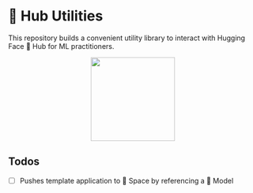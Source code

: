 # 🤗 Hub Utilities

This repository builds a convenient utility library to interact with Hugging Face 🤗 Hub for ML practitioners.

<div align="center">
<img width="170" src="https://i.ibb.co/NS1J2jj/2023-01-26-1-26-46.png"/>
</div>

## Todos

- [ ] Pushes template application to 🤗 Space by referencing a 🤗 Model
